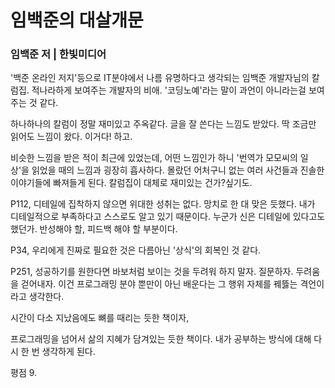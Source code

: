 # 임백준의 대살개문

### 임백준 저 | 한빛미디어

'백준 온라인 저지'등으로 IT분야에서 나름 유명하다고 생각되는 임백준 개발자님의 칼럼집. 적나라하게 보여주는 개발자의 비애. '코딩노예'라는 말이 과언이 아니라는걸 보여주는 것 같다.

하나하나의 칼럼이 정말 재미있고 주옥같다. 글을 잘 쓴다는 느낌도 받았다. 딱 조금만 읽어도 느낌이 왔다. 이거다! 하고.

비슷한 느낌을 받은 적이 최근에 있었는데, 어떤 느낌인가 하니 '번역가 모모씨의 일상'을 읽었을 때의 느낌과 굉장히 흡사하다. 몰랐던 어처구니 없는 여러 사건들과 진솔한 이야기들에 빠져들게 된다. 칼럼집이 대체로 재미있는 건가?싶기도.

P112, 디테일에 집착하지 않으면 위대한 성취는 없다. 망치로 한 대 맞은 듯했다. 내가 디테일적으로 부족하다고 스스로도 알고 있기 때문이다. 누군가 신은 디테일에 있다고도 했던가. 반성해야 할, 피드백 해야 할 부분이다.

P34, 우리에게 진짜로 필요한 것은 다름아닌 '상식'의 회복인 것 같다.

P251, 성공하기를 원한다면 바보처럼 보이는 것을 두려워 하지 말자. 질문하자. 두려움을 걷어내자. 이건 프로그래밍 분야 뿐만이 아닌 배운다는 그 행위 자체를 꿰뜷는 격언이라고 생각한다.

시간이 다소 지났음에도 뼈를 때리는 듯한 책이자,

프로그래밍을 넘어서 삶의 지혜가 담겨있는 듯한 책이다. 내가 공부하는 방식에 대해 다시 한 번 생각하게 된다.

평점 9.